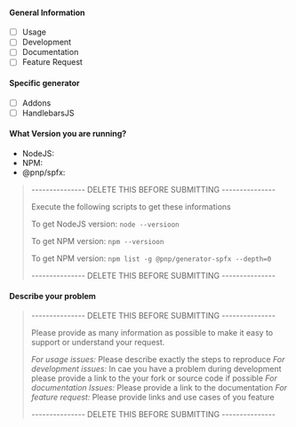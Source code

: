 #### General Information
* [ ] Usage
* [ ] Development
* [ ] Documentation
* [ ] Feature Request

#### Specific generator
* [ ] Addons
* [ ] HandlebarsJS

#### What Version you are running?
* NodeJS: 
* NPM:
* @pnp/spfx: 

>--------------- DELETE THIS BEFORE SUBMITTING ---------------
>
> Execute the following scripts to get these informations
> 
> To get NodeJS version: 
>     ```node --versioon```
> 
> To get NPM version: 
>     ```npm --versioon```
>
> To get NPM version: 
>     ```npm list -g @pnp/generator-spfx --depth=0```
> 
> --------------- DELETE THIS BEFORE SUBMITTING ---------------

#### Describe your problem
>--------------- DELETE THIS BEFORE SUBMITTING ---------------
>
> Please provide as many information as possible to make it easy to support or understand your request.
>
> *For usage issues:* Please describe exactly the steps to reproduce
> *For development issues:* In cae you have a problem during development please provide a link to the your fork or source code if possible 
> *For documentation Issues:* Please provide a link to the documentation
> *For feature request:* Please provide links and use cases of you feature
>
>--------------- DELETE THIS BEFORE SUBMITTING ---------------



